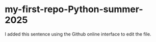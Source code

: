 # my-first-repo-Python-summer-2025


I added this sentence using the Github online interface to edit the file.
